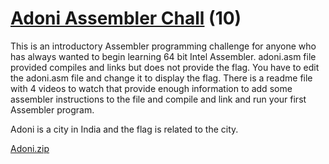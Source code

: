 # [Adoni Assembler Chall](https://ctflearn.com/challenge/1026) (10)
This is an introductory Assembler programming challenge for anyone who has always wanted to begin learning 64 bit Intel Assembler. adoni.asm file provided compiles and links but does not provide the flag. You have to edit the adoni.asm file and change it to display the flag. There is a readme file with 4 videos to watch that provide enough information to add some assembler instructions to the file and compile and link and run your first Assembler program. <br />

Adoni is a city in India and the flag is related to the city. <br />

[Adoni.zip](https://ctflearn.com/challenge/download/1026)
